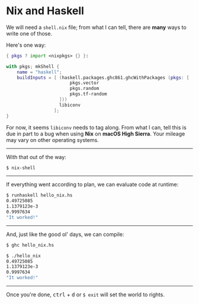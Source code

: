 # Nix and Haskell

We will need a `shell.nix` file; from what I can tell, there are **many** ways to write one of those.

Here's one way:

```nix
{ pkgs ? import <nixpkgs> {} }:

with pkgs; mkShell {
    name = "haskell";
    buildInputs = [ (haskell.packages.ghc861.ghcWithPackages (pkgs: [
                        pkgs.vector
                        pkgs.random
                        pkgs.tf-random
                    ]))
                    libiconv
                  ];
}
```
For now, it seems `libiconv` needs to tag along. From what I can, tell this is due in part to a bug when using **Nix** on **macOS High Sierra**. Your mileage may vary on other operating systems.

---
With that out of the way:
```bash
$ nix-shell
```

---
If everything went according to plan, we can evaluate code at runtime:
```bash
$ runhaskell hello_nix.hs
0.49725085
1.1379123e-3
0.9997634
"It worked!"
```

---
And, just like the good ol' days, we can compile:
```bash
$ ghc hello_nix.hs
```
```bash
$ ./hello_nix
0.49725085
1.1379123e-3
0.9997634
"It worked!"
```

---
Once you're done, <kbd>ctrl</kbd> + <kbd>d</kbd> or `$ exit` will set the world to rights.
